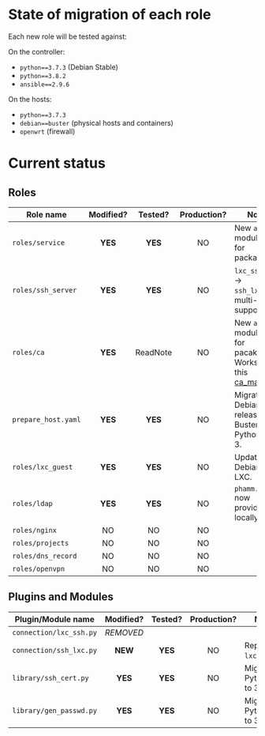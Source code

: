 # State of migration of each role

Each new role will be tested against:

On the controller:

- `python==3.7.3` (Debian Stable)
- `python==3.8.2`
- `ansible==2.9.6`

On the hosts:

- `python==3.7.3`
- `debian==buster` (physical hosts and containers)
- `openwrt` (firewall)

# Current status

## Roles

| Role name           | Modified? | Tested?  | Production? | Notes                                                              |
|---------------------|:---------:|:--------:|:-----------:|--------------------------------------------------------------------|
| `roles/service`     | **YES**   | **YES**  | NO          | New `apt` module style for packages.                               |
| `roles/ssh_server`  | **YES**   | **YES**  | NO          | `lxc_ssh.py` --> `ssh_lxc.py`, multi-key support.                  |
| `roles/ca`          | **YES**   | ReadNote | NO          | New `apt` module style for pacakges. Works with this [ca_manager]. |
| `prepare_host.yaml` | **YES**   | **YES**  | NO          | Migrate Debian release to Buster and Python 2 to 3.                |
| `roles/lxc_guest`   | **YES**   | **YES**  | NO          | Updated Debian and LXC.                                            |
| `roles/ldap`        | **YES**   | **YES**  | NO          | `phamm.schema` now provided locally.                               |
| `roles/nginx`       | NO        | NO       | NO          |                                                                    |
| `roles/projects`    | NO        | NO       | NO          |                                                                    |
| `roles/dns_record`  | NO        | NO       | NO          |                                                                    |
| `roles/openvpn`     | NO        | NO       | NO          |                                                                    |


## Plugins and Modules

| Plugin/Module name     | Modified? | Tested?   | Production? | Notes                       |
|------------------------|:---------:|:---------:|:-----------:|-----------------------------|
|`connection/lxc_ssh.py` | *REMOVED* |           |             |                             |
|`connection/ssh_lxc.py` | **NEW**   | **YES**   | NO          | Replace `lxc_ssh.py`.       |
|`library/ssh_cert.py`   | **YES**   | **YES**   | NO          | Migrate Python 2 to 3.      |
|`library/gen_passwd.py` | **YES**   | **YES**   | NO          | Migrate Python 2 to 3.      |

[ca_manager]: https://github.com/LILiK-117bis/ca_manager/tree/peewee3%2Brfc5280
